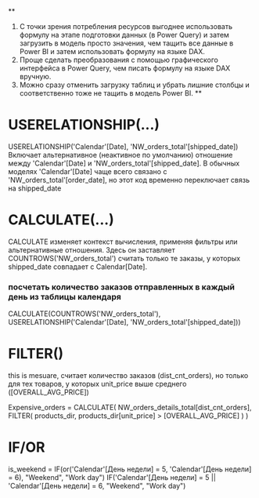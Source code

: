 **
1) С точки зрения потребления ресурсов выгоднее использовать формулу на этапе подготовки данных (в Power Query) и затем загрузить в модель просто значения, чем тащить все данные в Power BI и затем использовать формулу на языке DAX.
2) Проще сделать преобразования с помощью графического интерфейса в Power Query, чем писать формулу на языке DAX вручную.
3) Можно сразу отменить загрузку таблиц и убрать лишние столбцы и соответственно тоже не тащить в модель Power BI.
**

 
# USERELATIONSHIP(...)
USERELATIONSHIP('Calendar'[Date], 'NW_orders_total'[shipped_date])
Включает альтернативное (неактивное по умолчанию) отношение между 'Calendar'[Date] и 'NW_orders_total'[shipped_date].
В обычных моделях 'Calendar'[Date] чаще всего связано с 'NW_orders_total'[order_date], но этот код временно переключает связь на shipped_date

# CALCULATE(...)
CALCULATE изменяет контекст вычисления, применяя фильтры или альтернативные отношения.
Здесь он заставляет COUNTROWS('NW_orders_total') считать только те заказы, у которых shipped_date совпадает с Calendar[Date].

### посчетать количество заказов отправленных в каждый день из таблицы календаря
CALCULATE(COUNTROWS('NW_orders_total'), USERELATIONSHIP('Calendar'[Date], 'NW_orders_total'[shipped_date]))


# FILTER() 
this is mesuare, считает количество заказов (dist_cnt_orders), но только для тех товаров, 
у которых unit_price выше среднего ([OVERALL_AVG_PRICE])

Expensive_orders = 
CALCULATE(
    NW_orders_details_total[dist_cnt_orders],
    FILTER(
        products_dir,
        products_dir[unit_price] > [OVERALL_AVG_PRICE]
    )
)


# IF/OR

is_weekend = IF(or('Calendar'[День недели] = 5, 'Calendar'[День недели] = 6), "Weekend", "Work day")
IF('Calendar'[День недели] = 5 || 'Calendar'[День недели] = 6, "Weekend", "Work day")
